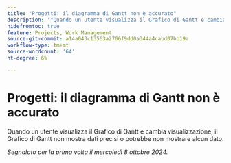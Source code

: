 ```yaml
---
title: "Progetti: il diagramma di Gantt non è accurato"
description: '"Quando un utente visualizza il Grafico di Gantt e cambia visualizzazione, il Grafico di Gantt non mostra dati precisi o potrebbe non mostrare alcun dato. ”'
hidefromtoc: true
feature: Projects, Work Management
source-git-commit: a14a043c13563a2706f9dd0a344a4cabd07bb19a
workflow-type: tm+mt
source-wordcount: '64'
ht-degree: 6%

---
```



# Progetti: il diagramma di Gantt non è accurato

Quando un utente visualizza il Grafico di Gantt e cambia visualizzazione, il Grafico di Gantt non mostra dati precisi o potrebbe non mostrare alcun dato.

_Segnalato per la prima volta il mercoledì 8 ottobre 2024._
